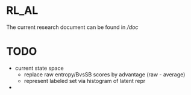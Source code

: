 # RL_AL

The current research document can be found in _/doc_

# TODO

- current state space
  - replace raw entropy/BvsSB scores by advantage (raw - average)
  - represent labeled set via histogram of latent repr
- 
